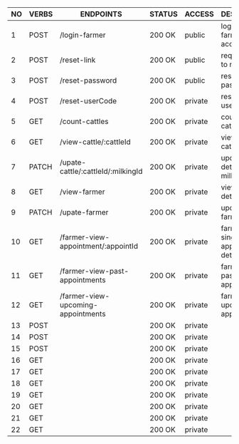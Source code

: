 
|NO  | VERBS  | ENDPOINTS                            | STATUS   | ACCESS                   | DESCRIPTION                             |
|----|--------|--------------------------------------|----------|--------------------------|-----------------------------------------|
| 1  | POST   | /login-farmer                        |  200 OK  | public                   | login to the farmer account             |
| 2  | POST   | /reset-link                          |  200 OK  | public                   | request a link to reset                 |
| 3  | POST   | /reset-password                      |  200 OK  | public                   | reset account password                  |
| 4  | POST   | /reset-userCode                      |  200 OK  | private                  | reset account user code                 |
| 5  | GET    | /count-cattles                       |  200 OK  | private                  | count all user cattles                  |
| 6  | GET    | /view-cattle/:cattleId               |  200 OK  | private                  | view a single cattle details            |
| 7  | PATCH  | /upate-cattle/:cattleId/:milkingId   |  200 OK  | private                  | update cattle details with milking      |
| 8  | GET    | /view-farmer                         |  200 OK  | private                  | view farmer details                     |
| 9  | PATCH  | /upate-farmer                        |  200 OK  | private                  | update a farmer profile                 |
| 10 | GET    | /farmer-view-appointment/:appointId  |  200 OK  | private                  | farmer view a single appointment details|
| 11 | GET    | /farmer-view-past-appointments       |  200 OK  | private                  | farmer view a past held appointments    |
| 12 | GET    | /farmer-view-upcoming-appointments   |  200 OK  | private                  | farmer view a upcoming appointments     |
| 13 | POST   |                                      |  200 OK  | private                  |                                         |
| 14 | POST   |                                      |  200 OK  | private                  |                                         |
| 15 | POST   |                                      |  200 OK  | private                  |                                         |
| 16 | GET    |                                      |  200 OK  | private                  |                                         |
| 17 | GET    |                                      |  200 OK  | private                  |                                         |
| 18 | GET    |                                      |  200 OK  | private                  |                                         |
| 19 | GET    |                                      |  200 OK  | private                  |                                         |
| 20 | GET    |                                      |  200 OK  | private                  |                                         |
| 21 | GET    |                                      |  200 OK  | private                  |                                         |
| 22 | GET    |                                      |  200 OK  | private                  |                                         |